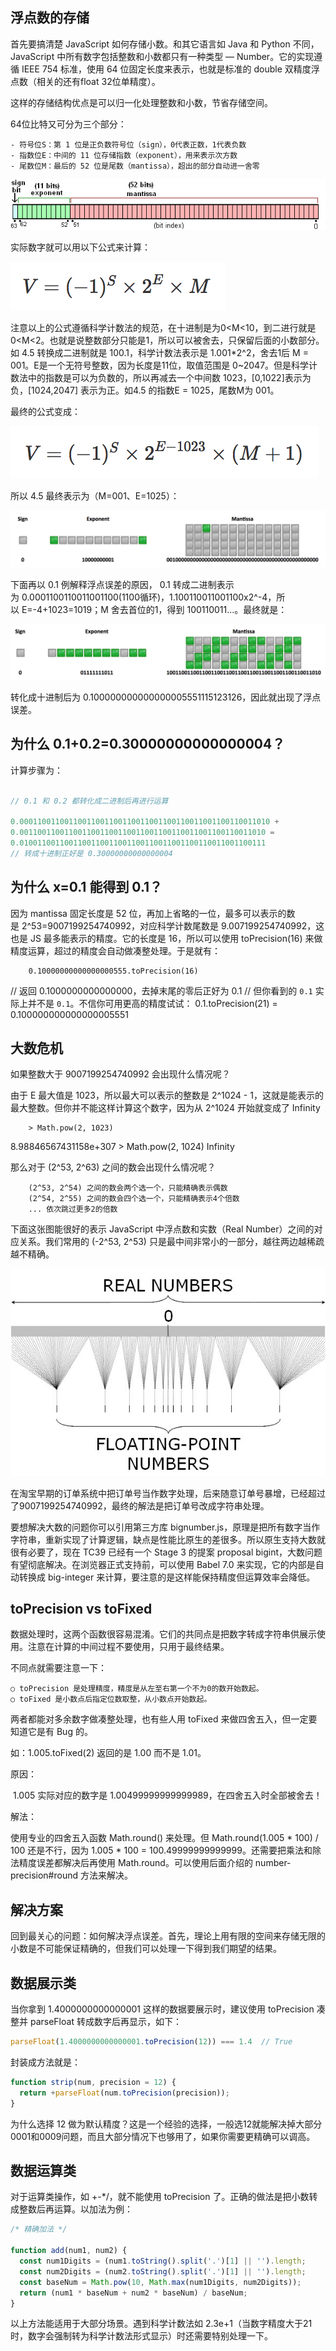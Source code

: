 ## 浮点数的存储

首先要搞清楚 JavaScript 如何存储小数。和其它语言如 Java 和 Python 不同，JavaScript 中所有数字包括整数和小数都只有一种类型 — Number。它的实现遵循 IEEE 754 标准，使用 64 位固定长度来表示，也就是标准的 double 双精度浮点数（相关的还有float 32位单精度）。

这样的存储结构优点是可以归一化处理整数和小数，节省存储空间。

64位比特又可分为三个部分：

    - 符号位S：第 1 位是正负数符号位（sign），0代表正数，1代表负数
    - 指数位E：中间的 11 位存储指数（exponent），用来表示次方数
    - 尾数位M：最后的 52 位是尾数（mantissa），超出的部分自动进一舍零
  
  ![小数存储](../../images/doc/前端基础/计算精度-小数存储.png)
 
实际数字就可以用以下公式来计算：

![小数计算公式](../../images/doc/前端基础/计算精度-小数计算公式.png)
 
注意以上的公式遵循科学计数法的规范，在十进制是为0<M<10，到二进行就是0<M<2。也就是说整数部分只能是1，所以可以被舍去，只保留后面的小数部分。如 4.5 转换成二进制就是 100.1，科学计数法表示是 1.001*2^2，舍去1后 M = 001。E是一个无符号整数，因为长度是11位，取值范围是 0~2047。但是科学计数法中的指数是可以为负数的，所以再减去一个中间数 1023，[0,1022]表示为负，[1024,2047] 表示为正。如4.5 的指数E = 1025，尾数M为 001。

最终的公式变成：

![小数计算公式](../../images/doc/前端基础/计算精度-小数计算公式2.png)
		
所以 4.5 最终表示为（M=001、E=1025）：

![小数表示](../../images/doc/前端基础/计算精度-小数表示.png)
 
下面再以 0.1 例解释浮点误差的原因， 0.1 转成二进制表示为 0.0001100110011001100(1100循环)，1.100110011001100x2^-4，所以 E=-4+1023=1019；M 舍去首位的1，得到 100110011...。最终就是：

![小数表示](../../images/doc/前端基础/计算精度-小数表示2.png)

转化成十进制后为 0.100000000000000005551115123126，因此就出现了浮点误差。

## 为什么 0.1+0.2=0.30000000000000004？

计算步骤为：

```js

// 0.1 和 0.2 都转化成二进制后再进行运算

0.00011001100110011001100110011001100110011001100110011010 +
0.0011001100110011001100110011001100110011001100110011010 =
0.0100110011001100110011001100110011001100110011001100111
// 转成十进制正好是 0.30000000000000004
```

## 为什么 x=0.1 能得到 0.1？

因为 mantissa 固定长度是 52 位，再加上省略的一位，最多可以表示的数是 2^53=9007199254740992，对应科学计数尾数是 9.007199254740992，这也是 JS 最多能表示的精度。它的长度是 16，所以可以使用 toPrecision(16) 来做精度运算，超过的精度会自动做凑整处理。于是就有：

		0.10000000000000000555.toPrecision(16)
// 返回 0.1000000000000000，去掉末尾的零后正好为 0.1
		// 但你看到的 `0.1` 实际上并不是 `0.1`。不信你可用更高的精度试试：
0.1.toPrecision(21) = 0.100000000000000005551

## 大数危机

如果整数大于 9007199254740992 会出现什么情况呢？

由于 E 最大值是 1023，所以最大可以表示的整数是 2^1024 - 1，这就是能表示的最大整数。但你并不能这样计算这个数字，因为从 2^1024 开始就变成了 Infinity

		> Math.pow(2, 1023)
8.98846567431158e+307
		> Math.pow(2, 1024)
Infinity

那么对于 (2^53, 2^63) 之间的数会出现什么情况呢？

		(2^53, 2^54) 之间的数会两个选一个，只能精确表示偶数
		(2^54, 2^55) 之间的数会四个选一个，只能精确表示4个倍数
		... 依次跳过更多2的倍数
	
下面这张图能很好的表示 JavaScript 中浮点数和实数（Real Number）之间的对应关系。我们常用的 (-2^53, 2^53) 只是最中间非常小的一部分，越往两边越稀疏越不精确。

![大数危机](../../images/doc/前端基础/计算精度-大数危机.jpg)
		
在淘宝早期的订单系统中把订单号当作数字处理，后来随意订单号暴增，已经超过了9007199254740992，最终的解法是把订单号改成字符串处理。

要想解决大数的问题你可以引用第三方库 bignumber.js，原理是把所有数字当作字符串，重新实现了计算逻辑，缺点是性能比原生的差很多。所以原生支持大数就很有必要了，现在 TC39 已经有一个 Stage 3 的提案 proposal bigint，大数问题有望彻底解决。在浏览器正式支持前，可以使用 Babel 7.0 来实现，它的内部是自动转换成 big-integer 来计算，要注意的是这样能保持精度但运算效率会降低。

## toPrecision vs toFixed

数据处理时，这两个函数很容易混淆。它们的共同点是把数字转成字符串供展示使用。注意在计算的中间过程不要使用，只用于最终结果。
	
不同点就需要注意一下：

    ○ toPrecision 是处理精度，精度是从左至右第一个不为0的数开始数起。
    ○ toFixed 是小数点后指定位数取整，从小数点开始数起。
	
两者都能对多余数字做凑整处理，也有些人用 toFixed 来做四舍五入，但一定要知道它是有 Bug 的。

如：1.005.toFixed(2) 返回的是 1.00 而不是 1.01。

原因：

 1.005 实际对应的数字是 1.00499999999999989，在四舍五入时全部被舍去！
	
解法：

使用专业的四舍五入函数 Math.round() 来处理。但 Math.round(1.005 * 100) / 100 还是不行，因为 1.005 * 100 = 100.49999999999999。还需要把乘法和除法精度误差都解决后再使用 Math.round。可以使用后面介绍的 number-precision#round 方法来解决。

## 解决方案

回到最关心的问题：如何解决浮点误差。首先，理论上用有限的空间来存储无限的小数是不可能保证精确的，但我们可以处理一下得到我们期望的结果。

## 数据展示类

当你拿到 1.4000000000000001 这样的数据要展示时，建议使用 toPrecision 凑整并 parseFloat 转成数字后再显示，如下：

```js
parseFloat(1.4000000000000001.toPrecision(12)) === 1.4  // True
```

封装成方法就是：

```js
function strip(num, precision = 12) {
  return +parseFloat(num.toPrecision(precision));
}
```

为什么选择 12 做为默认精度？这是一个经验的选择，一般选12就能解决掉大部分0001和0009问题，而且大部分情况下也够用了，如果你需要更精确可以调高。

## 数据运算类

对于运算类操作，如 +-*/，就不能使用 toPrecision 了。正确的做法是把小数转成整数后再运算。以加法为例：

```js
/* 精确加法 */

function add(num1, num2) {
  const num1Digits = (num1.toString().split('.')[1] || '').length;
  const num2Digits = (num2.toString().split('.')[1] || '').length;
  const baseNum = Math.pow(10, Math.max(num1Digits, num2Digits));
  return (num1 * baseNum + num2 * baseNum) / baseNum;
}
```

以上方法能适用于大部分场景。遇到科学计数法如 2.3e+1（当数字精度大于21时，数字会强制转为科学计数法形式显示）时还需要特别处理一下。
